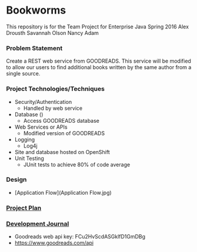 # Bookworms

This repository is for the Team Project for Enterprise Java Spring 2016
Alex Drousth
Savannah Olson
Nancy Adam


### Problem Statement

Create a REST web service from GOODREADS. This service will be modified
to allow our users to find additional books written by the same author
from a single source. 

### Project Technologies/Techniques

* Security/Authentication
    * Handled by web service
* Database ()
    * Access GOODREADS database
* Web Services or APIs
	* Modified version of GOODREADS
* Logging
	* Log4j
* Site and database hosted on OpenShift
* Unit Testing
    * JUnit tests to achieve 80% of code average 

### Design

*  [Application Flow](Application Flow.jpg)

### [Project Plan](ProjectPlan.md)

### [Development Journal](Journal.md)

* Goodreads web api key: FCu2HvScdASGklfD1GmDBg
* https://www.goodreads.com/api
